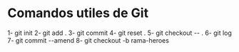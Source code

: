 # Comandos utiles de Git

1- git init
2- git add .
3- git commit
4- git reset .
5- git checkout -- .
6- git log 
7- git commit --amend
8- git checkout -b rama-heroes